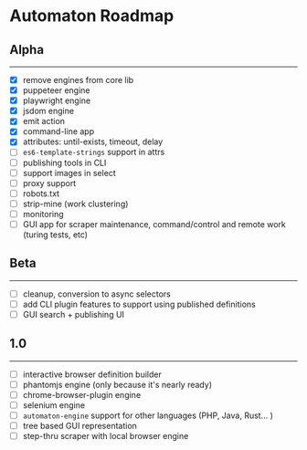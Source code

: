 Automaton Roadmap
=================

## Alpha

-------------------------------------------------------------------------------

- [x] remove engines from core lib
- [x] puppeteer engine
- [x] playwright engine
- [x] jsdom engine
- [x] emit action
- [x] command-line app
- [x] attributes: until-exists, timeout, delay
- [ ] `es6-template-strings` support in attrs
- [ ] publishing tools in CLI
- [ ] support images in select
- [ ] proxy support
- [ ] robots.txt
- [ ] strip-mine (work clustering)
- [ ] monitoring
- [ ] GUI app for scraper maintenance, command/control and remote work (turing tests, etc)

## Beta

-------------------------------------------------------------------------------
- [ ] cleanup, conversion to async selectors
- [ ] add CLI plugin features to support using published definitions
- [ ] GUI search + publishing UI

## 1.0

-------------------------------------------------------------------------------
- [ ] interactive browser definition builder
- [ ] phantomjs engine (only because it's nearly ready)
- [ ] chrome-browser-plugin engine
- [ ] selenium engine
- [ ] `automaton-engine` support for other languages (PHP, Java, Rust... )
- [ ] tree based GUI representation
- [ ] step-thru scraper with local browser engine
